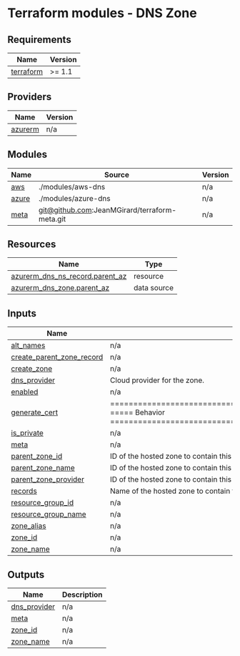 # Terraform modules - DNS Zone

<!-- BEGIN_TF_DOCS -->
## Requirements

| Name | Version |
|------|---------|
| <a name="requirement_terraform"></a> [terraform](#requirement\_terraform) | >= 1.1 |

## Providers

| Name | Version |
|------|---------|
| <a name="provider_azurerm"></a> [azurerm](#provider\_azurerm) | n/a |

## Modules

| Name | Source | Version |
|------|--------|---------|
| <a name="module_aws"></a> [aws](#module\_aws) | ./modules/aws-dns | n/a |
| <a name="module_azure"></a> [azure](#module\_azure) | ./modules/azure-dns | n/a |
| <a name="module_meta"></a> [meta](#module\_meta) | git@github.com:JeanMGirard/terraform-meta.git | n/a |

## Resources

| Name | Type |
|------|------|
| [azurerm_dns_ns_record.parent_az](https://registry.terraform.io/providers/hashicorp/azurerm/latest/docs/resources/dns_ns_record) | resource |
| [azurerm_dns_zone.parent_az](https://registry.terraform.io/providers/hashicorp/azurerm/latest/docs/data-sources/dns_zone) | data source |

## Inputs

| Name | Description | Type | Default | Required |
|------|-------------|------|---------|:--------:|
| <a name="input_alt_names"></a> [alt\_names](#input\_alt\_names) | n/a | `list(string)` | `[]` | no |
| <a name="input_create_parent_zone_record"></a> [create\_parent\_zone\_record](#input\_create\_parent\_zone\_record) | n/a | `bool` | `false` | no |
| <a name="input_create_zone"></a> [create\_zone](#input\_create\_zone) | n/a | `bool` | `true` | no |
| <a name="input_dns_provider"></a> [dns\_provider](#input\_dns\_provider) | Cloud provider for the zone. | `string` | `"aws"` | no |
| <a name="input_enabled"></a> [enabled](#input\_enabled) | n/a | `bool` | `true` | no |
| <a name="input_generate_cert"></a> [generate\_cert](#input\_generate\_cert) | =============================================================================================== ===== Behavior =============================================================================================== | `bool` | `false` | no |
| <a name="input_is_private"></a> [is\_private](#input\_is\_private) | n/a | `bool` | `false` | no |
| <a name="input_meta"></a> [meta](#input\_meta) | n/a | `any` | `{}` | no |
| <a name="input_parent_zone_id"></a> [parent\_zone\_id](#input\_parent\_zone\_id) | ID of the hosted zone to contain this record  (or specify `parent_zone_name`) | `string` | `null` | no |
| <a name="input_parent_zone_name"></a> [parent\_zone\_name](#input\_parent\_zone\_name) | ID of the hosted zone to contain this record  (or specify `parent_zone_name`) | `string` | `null` | no |
| <a name="input_parent_zone_provider"></a> [parent\_zone\_provider](#input\_parent\_zone\_provider) | ID of the hosted zone to contain this record  (or specify `parent_zone_name`) | `string` | `null` | no |
| <a name="input_records"></a> [records](#input\_records) | Name of the hosted zone to contain this record (or specify `parent_zone_id`) | `any` | `{}` | no |
| <a name="input_resource_group_id"></a> [resource\_group\_id](#input\_resource\_group\_id) | n/a | `string` | `null` | no |
| <a name="input_resource_group_name"></a> [resource\_group\_name](#input\_resource\_group\_name) | n/a | `string` | `null` | no |
| <a name="input_zone_alias"></a> [zone\_alias](#input\_zone\_alias) | n/a | `string` | `null` | no |
| <a name="input_zone_id"></a> [zone\_id](#input\_zone\_id) | n/a | `string` | `null` | no |
| <a name="input_zone_name"></a> [zone\_name](#input\_zone\_name) | n/a | `string` | `null` | no |

## Outputs

| Name | Description |
|------|-------------|
| <a name="output_dns_provider"></a> [dns\_provider](#output\_dns\_provider) | n/a |
| <a name="output_meta"></a> [meta](#output\_meta) | n/a |
| <a name="output_zone_id"></a> [zone\_id](#output\_zone\_id) | n/a |
| <a name="output_zone_name"></a> [zone\_name](#output\_zone\_name) | n/a |
<!-- END_TF_DOCS -->
